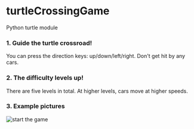 # turtleCrossingGame
Python turtle module

### 1. Guide the turtle crossroad!
You can press the direction keys: up/down/left/right.
Don't get hit by any cars.

### 2. The difficulty levels up!
There are five levels in total. At higher levels, cars move at higher speeds.

### 3. Example pictures
![start the game](https://github.com/HonglinZheng/turtleCrossingGame/blob/started.jpg?raw=true)
